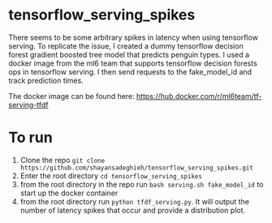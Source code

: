 # tensorflow_serving_spikes
There seems to be some arbitrary spikes in latency when using tensorflow serving. To replicate the issue, I created a dummy tensorflow decision forest gradient boosted tree model that predicts penguin types. I used a docker image from the ml6 team that supports tensorflow decision forests ops in tensorflow serving. I then send requests to the fake_model_id and track prediction times. 

The docker image can be found here: https://hub.docker.com/r/ml6team/tf-serving-tfdf

# To run
1. Clone the repo `git clone https://github.com/shayansadeghieh/tensorflow_serving_spikes.git`
2. Enter the root directory `cd tensorflow_serving_spikes`
3. from the root directory in the repo run `bash serving.sh fake_model_id` to start up the docker container
4. from the root directory run `python tfdf_serving.py`. It will output the number of latency spikes that occur and provide a distribution plot. 
